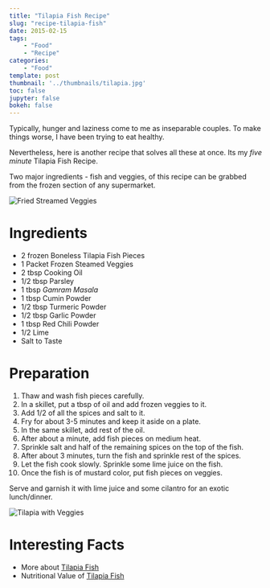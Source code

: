 ```yaml
---
title: "Tilapia Fish Recipe"
slug: "recipe-tilapia-fish"
date: 2015-02-15
tags:
    - "Food"
    - "Recipe"
categories:
    - "Food"
template: post
thumbnail: '../thumbnails/tilapia.jpg'
toc: false
jupyter: false
bokeh: false
---
```


Typically, hunger and laziness come to me as inseparable couples. To
make things worse, I have been trying to eat healthy.

Nevertheless, here is another recipe that solves all these at once. Its
my *five minute* Tilapia Fish Recipe.

Two major ingredients - fish and veggies, of this recipe can be grabbed
from the frozen section of any supermarket.

<!--more-->

<!--TOC-->


![Fried Streamed Veggies](https://res.cloudinary.com/sadanandsingh/image/upload/v1496963331/CookingVeggies_ti4q5u.jpg)

Ingredients
===========

-   2 frozen Boneless Tilapia Fish Pieces
-   1 Packet Frozen Steamed Veggies
-   2 tbsp Cooking Oil
-   1/2 tbsp Parsley
-   1 tbsp *Gamram Masala*
-   1 tbsp Cumin Powder
-   1/2 tbsp Turmeric Powder
-   1/2 tbsp Garlic Powder
-   1 tbsp Red Chili Powder
-   1/2 Lime
-   Salt to Taste

Preparation
===========

1.  Thaw and wash fish pieces carefully.
2.  In a skillet, put a tbsp of oil and add frozen veggies to it.
3.  Add 1/2 of all the spices and salt to it.
4.  Fry for about 3-5 minutes and keep it aside on a plate.
5.  In the same skillet, add rest of the oil.
6.  After about a minute, add fish pieces on medium heat.
7.  Sprinkle salt and half of the remaining spices on the top of the
    fish.
8.  After about 3 minutes, turn the fish and sprinkle rest of the
    spices.
9.  Let the fish cook slowly. Sprinkle some lime juice on the fish.
10. Once the fish is of mustard color, put fish pieces on veggies.

Serve and garnish it with lime juice and some cilantro for an exotic
lunch/dinner.

![Tilapia with Veggies](https://res.cloudinary.com/sadanandsingh/image/upload/v1496963334/Tilapia_v0cehs.jpg)

Interesting Facts
=================

-   More about [Tilapia Fish](https://en.wikipedia.org/wiki/Tilapia)
-   Nutritional Value of [Tilapia Fish](https://nutritiondata.self.com/facts/finfish-and-shellfish-products/9244/2)
